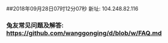 ##2018年09月28日07时12分07秒 新址: 104.248.82.116
### 兔友常见问题及解答: https://github.com/wanggonging/d/blob/w/FAQ.md
